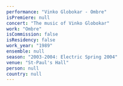 ```yaml
---
performance: "Vinko Globokar - Ombre"
isPremiere: null
concert: "The music of Vinko Globokar"
work: "Ombre"
isCommission: false
isResidency: false
work_year: "1989"
ensemble: null
season: "2003-2004: Electric Spring 2004"
venue: "St-Paul's Hall"
person: null
country: null
---
```


